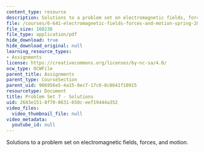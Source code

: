 ```yaml
---
content_type: resource
description: Solutions to a problem set on electromagnetic fields, forces, and motion.
file: /courses/6-641-electromagnetic-fields-forces-and-motion-spring-2005/2683e1518f708631650ceef19444a352_05_ps07_sol.pdf
file_size: 160236
file_type: application/pdf
hide_download: true
hide_download_original: null
learning_resource_types:
- Assignments
license: https://creativecommons.org/licenses/by-nc-sa/4.0/
ocw_type: OCWFile
parent_title: Assignments
parent_type: CourseSection
parent_uid: 906956e5-4a15-8ec7-17c6-8c8641f10915
resourcetype: Document
title: Problem Set 7 - Solutions
uid: 2683e151-8f70-8631-650c-eef19444a352
video_files:
  video_thumbnail_file: null
video_metadata:
  youtube_id: null
---
```

Solutions to a problem set on electromagnetic fields, forces, and motion.